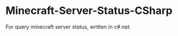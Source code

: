 Minecraft-Server-Status-CSharp
==============================

For query minecraft server status, written in c#.net
